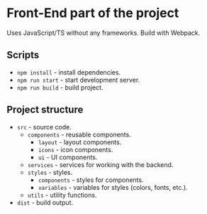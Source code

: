 ﻿# Front-End part of the project

Uses JavaScript/TS without any frameworks.
Build with Webpack.

## Scripts

- `npm install` - install dependencies.
- `npm run start` - start development server.
- `npm run build` - build project.

## Project structure

- `src` - source code.
  - `components` - reusable components.
    - `layout` - layout components.
    - `icons` - icon components.
    - `ui` - UI components.
  - `services` - services for working with the backend.
  - `styles` - styles.
    - `components` - styles for components.
    - `variables` - variables for styles (colors, fonts, etc.).
  - `utils` - utility functions.
- `dist` - build output.